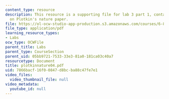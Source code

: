 ```yaml
---
content_type: resource
description: This resource is a supporting file for lab 3 part 1, contains information
  on Plotkin's nature paper.
file: https://ol-ocw-studio-app-production.s3.amazonaws.com/courses/6-877j-computational-evolutionary-biology-fall-2005/7866bacf16f00847d8bcba88c47fe7e1_plotkinnature04.pdf
file_type: application/pdf
learning_resource_types:
- Labs
ocw_type: OCWFile
parent_title: Labs
parent_type: CourseSection
parent_uid: 05bb9721-7533-33e3-81a0-181ca03c40a7
resourcetype: Document
title: plotkinnature04.pdf
uid: 7866bacf-16f0-0847-d8bc-ba88c47fe7e1
video_files:
  video_thumbnail_file: null
video_metadata:
  youtube_id: null
---
```

